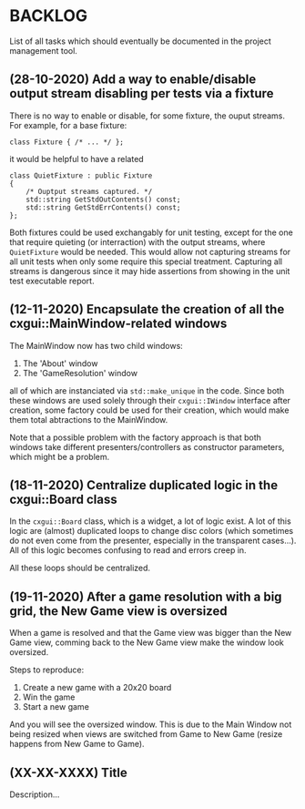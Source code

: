 # BACKLOG

List of all tasks which should eventually be documented in the project management tool.


## (28-10-2020) Add a way to enable/disable output stream disabling per tests via a fixture

There is no way to enable or disable, for some fixture, the ouput streams. For example, for
a base fixture:

```
class Fixture { /* ... */ };
```
it would be helpful to have a related

```
class QuietFixture : public Fixture
{
    /* Ouptput streams captured. */
    std::string GetStdOutContents() const;
    std::string GetStdErrContents() const;
};
```
Both fixtures could be used exchangably for unit testing, except for the one that require
quieting (or interraction) with the output streams, where `QuietFixture` would be needed.
This would allow not capturing streams for all unit tests when only some require this
special treatment. Capturing all streams is dangerous since it may hide assertions from
showing in the unit test executable report.


## (12-11-2020) Encapsulate the creation of all the cxgui::MainWindow-related windows

The MainWindow now has two child windows:

1. The 'About' window
2. The 'GameResolution' window

all of which are instanciated via `std::make_unique` in the code. Since both these
windows are used solely through their `cxgui::IWindow` interface after creation,
some factory could be used for their creation, which would make them total
abtractions to the MainWindow.

Note that a possible problem with the factory approach is that both windows take
different presenters/controllers as constructor parameters, which might be a
problem.


## (18-11-2020) Centralize duplicated logic in the cxgui::Board class 

In the `cxgui::Board` class, which is a widget, a lot of logic exist. A lot of this
logic are (almost) duplicated loops to change disc colors (which sometimes do not
even come from the presenter, especially in the transparent cases...). All of this
logic becomes confusing to read and errors creep in.

All these loops should be centralized.


## (19-11-2020) After a game resolution with a big grid, the New Game view is oversized

When a game is resolved and that the Game view was bigger than the New Game view, comming
back to the New Game view make the window look oversized.

Steps to reproduce:

1. Create a new game with a 20x20 board
2. Win the game
3. Start a new game

And you will see the oversized window. This is due to the Main Window not being resized
when views are switched from Game to New Game (resize happens from New Game to Game).



## (XX-XX-XXXX) Title

Description...
